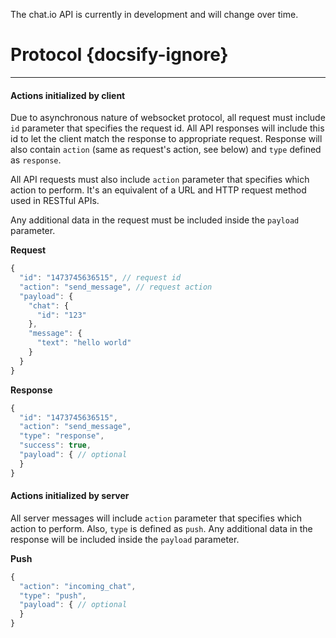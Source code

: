 <p class="docs-warning">The chat.io API is currently in development and will change over time.</p>

# Protocol {docsify-ignore}
___


#### Actions initialized by client

Due to asynchronous nature of websocket protocol, all request must include `id` parameter that specifies the request id. All API responses will include this id to let the client match the response to appropriate request. Response will also contain `action` (same as request's action, see below) and `type` defined as `response`.

All API requests must also include `action` parameter that specifies which action to perform. It's an equivalent of a URL and HTTP request method used in RESTful APIs.

Any additional data in the request must be included inside the `payload` parameter.

**Request**  
```js
{
  "id": "1473745636515", // request id
  "action": "send_message", // request action
  "payload": {
    "chat": {
      "id": "123"
    },
    "message": {
      "text": "hello world"
    }
  }
}
```

**Response**  
```js
{
  "id": "1473745636515",
  "action": "send_message",
  "type": "response",
  "success": true,
  "payload": { // optional
  }
}
```

#### Actions initialized by server

All server messages will include `action` parameter that specifies which action to perform. Also, `type` is defined as `push`. Any additional data in the response will be included inside the `payload` parameter.


**Push**  
```js
{
  "action": "incoming_chat",
  "type": "push",
  "payload": { // optional
  }
}
```

